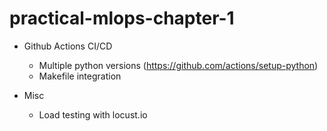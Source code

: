 # practical-mlops-chapter-1

- Github Actions CI/CD
    - Multiple python versions (https://github.com/actions/setup-python)
    - Makefile integration

- Misc
    - Load testing with locust.io
